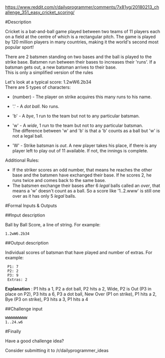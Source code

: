 https://www.reddit.com/r/dailyprogrammer/comments/7x81yg/20180213_challenge_351_easy_cricket_scoring/

#Description

Cricket is a bat-and-ball game played between two teams of 11 players each on a field at the centre of which is a rectangular pitch. The game is played by 120 million players in many countries, making it the world's second most popular sport!  

There are 2 batsmen standing on two bases and the ball is played to the strike base. Batsmen run between their bases to increases their 'runs'. If a batsman gets out, a new batsman arrives to their base.  
This is only a simplified version of the rules  

Let's look at a typical score: 1.2wW6.2b34  
There are 5 types of characters:  

*   (number) - The player on strike acquires this many runs to his name.  
*   '.' - A *dot ball*. No runs.  
*   'b' - A *bye*, 1 run to the team but not to any particular batsman.  
*   'w' - A *wide*, 1 run to the team but not to any particular batsman.  
The difference between 'w' and 'b' is that a 'b' counts as a ball but 'w' is not a legal ball.  

*   'W' - Strike batsman is *out*. A new player takes his place, if there is any player left to play out of 11 available. If not, the innings is complete.  

Additional Rules:  

*   If the striker scores an odd number, that means he reaches the other base and the batsmen have exchanged their base. If he scores 2, he runs twice and comes back to the same base.  
*   The batsmen exchange their bases after 6 *legal* balls called an *over*, that means a 'w' doesn't count as a ball. So a score like '1..2.www' is still one over as it has only 5 *legal* balls.  


#Formal Inputs & Outputs

##Input description

Ball by Ball Score, a line of string. For example:  

    1.2wW6.2b34 

##Output description

Individual scores of batsman that have played and number of extras. For example:

     P1: 7  
     P2: 2  
     P3: 9  
     Extras: 2  

**Explanation** : P1 hits a 1, P2 a dot ball, P2 hits a 2, Wide, P2 is Out (P3 in place on P2), P3 hits a 6, P3 a dot ball, New Over (P1 on strike), P1 hits a 2, Bye (P3 on strike), P3 hits a 3, P1 hits a 4  

##Challenge input 

    WWWWWWWWWW  
    1..24.w6  

#Finally

Have a good challenge idea?

Consider submitting it to /r/dailyprogrammer_ideas
